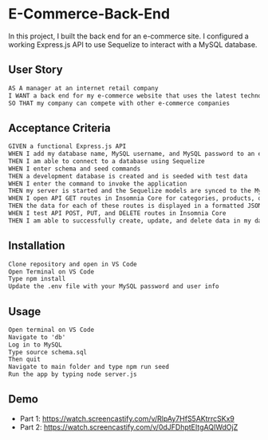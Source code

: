 # E-Commerce-Back-End

In this project, I built the back end for an e-commerce site. I configured a working Express.js API to use Sequelize to interact with a MySQL database.

## User Story

```md
AS A manager at an internet retail company
I WANT a back end for my e-commerce website that uses the latest technologies
SO THAT my company can compete with other e-commerce companies
```

## Acceptance Criteria

```md
GIVEN a functional Express.js API
WHEN I add my database name, MySQL username, and MySQL password to an environment variable file
THEN I am able to connect to a database using Sequelize
WHEN I enter schema and seed commands
THEN a development database is created and is seeded with test data
WHEN I enter the command to invoke the application
THEN my server is started and the Sequelize models are synced to the MySQL database
WHEN I open API GET routes in Insomnia Core for categories, products, or tags
THEN the data for each of these routes is displayed in a formatted JSON
WHEN I test API POST, PUT, and DELETE routes in Insomnia Core
THEN I am able to successfully create, update, and delete data in my database
```

## Installation

```md
Clone repository and open in VS Code
Open Terminal on VS Code
Type npm install
Update the .env file with your MySQL password and user info
```

## Usage

```md
Open terminal on VS Code
Navigate to 'db'
Log in to MySQL
Type source schema.sql
Then quit
Navigate to main folder and type npm run seed
Run the app by typing node server.js
```

## Demo

* Part 1: https://watch.screencastify.com/v/RlpAy7HfS5AKtrrcSKx9
* Part 2: https://watch.screencastify.com/v/0dJFDhptEItgAQIWdOjZ

